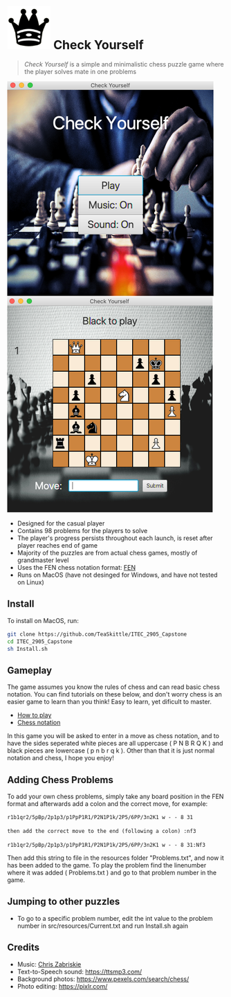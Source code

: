 # ![queen](blackqueen.png) Check Yourself

> *Check Yourself* is a simple and minimalistic chess puzzle game where the player solves mate in one problems

![start_screen](screenshots/start_screen.png) ![game_screen](screenshots/game_screen.png)

- Designed for the casual player
- Contains 98 problems for the players to solve
- The player's progress persists throughout each launch, is reset after player reaches end of game
- Majority of the puzzles are from actual chess games, mostly of grandmaster level
- Uses the FEN chess notation format: [FEN](https://en.wikipedia.org/wiki/Forsyth%E2%80%93Edwards_Notation)
- Runs on MacOS (have not desinged for Windows, and have not tested on Linux)

## Install

To install on MacOS, run:
```Bash
git clone https://github.com/TeaSkittle/ITEC_2905_Capstone
cd ITEC_2905_Capstone
sh Install.sh
```

## Gameplay

The game assumes you know the rules of chess and can read basic chess notation. You can find tutorials on these below, and don't worry 
chess is an easier game to learn than you think! Easy to learn, yet dificult to master.
- [How to play](https://www.chess.com/learn-how-to-play-chess)
- [Chess notation](https://www.chess.com/article/view/chess-notation)

In this game you will be asked to enter in a move as chess notation, and to have the sides seperated white pieces are all uppercase 
( P N B R Q K ) and black pieces are lowercase ( p n b r q k ). Other than that it is just normal notation and chess, I hope you enjoy!

## Adding Chess Problems

To add your own chess problems, simply take any board position in the FEN format and afterwards add a colon and the correct move,
for example:

```
r1b1qr2/5pBp/2p1p3/p1PpP1R1/P2N1P1k/2P5/6PP/3n2K1 w - - 8 31

then add the correct move to the end (following a colon) :nf3

r1b1qr2/5pBp/2p1p3/p1PpP1R1/P2N1P1k/2P5/6PP/3n2K1 w - - 8 31:Nf3
```

Then add this string to file in the resources folder "Problems.txt", and now it has been added to the game. 
To play the problem find the linenumber where it was added ( Problems.txt ) and go to that problem number in the game.

## Jumping to other puzzles

- To go to a specific problem number, edit the int value to the problem number in src/resources/Current.txt and run Install.sh again

## Credits 

- Music: [Chris Zabriskie](https://chriszabriskie.bandcamp.com/)
- Text-to-Speech sound: https://ttsmp3.com/
- Background photos: https://www.pexels.com/search/chess/
- Photo editing: https://pixlr.com/
